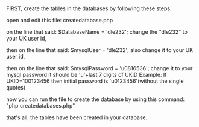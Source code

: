 # 



FIRST, create the tables in the databases by following these steps:


open and edit this file: createdatabase.php

on the line that said: $DatabaseName = 'dle232';
change the "dle232" to your UK user id,


then on the line that said: $mysqlUser = 'dle232';
also change it to your UK user id,

then on the line that said: $mysqlPassword = 'u0816536'; 
change it to your mysql password it should be 'u'+last 7 digits of UKID
Example:  If UKID=100123456 then initial password is 'u0123456'(without the single quotes) 


now you can run the file to create the database by using this command: "php createdatabases.php"

that's all, the tables have been created in your database.

